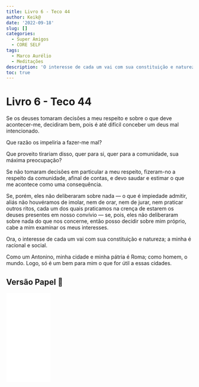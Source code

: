 ```yaml
---
title: Livro 6 - Teco 44
author: Keik@
date: '2022-09-18'
slug: []
categories:
  - Super Amigos
  - CORE SELF
tags:
  - Marco Aurélio
  - Meditações
description: 'O interesse de cada um vai com sua constituição e natureza'
toc: true
---
```


# Livro 6 - Teco 44

Se os deuses tomaram decisões a meu respeito e sobre o que deve acontecer-me, decidiram bem, pois é até difícil conceber um deus mal intencionado. 

Que razão os impeliria a fazer-me mal? 

Que proveito tirariam disso, quer para si, quer para a comunidade, sua máxima preocupação? 

Se não tomaram decisões em particular a meu respeito, fizeram-no a respeito da comunidade, afinal de contas, e devo saudar e estimar o que me acontece como uma consequência. 

Se, porém, eles não deliberaram sobre nada — o que é impiedade admitir, aliás não houvéramos de imolar, nem de orar, nem de jurar, nem praticar outros ritos, cada um dos quais praticamos na crença de estarem os deuses presentes em nosso convívio — se, pois, eles não deliberaram sobre nada do que nos concerne, então posso decidir sobre mim próprio, cabe a mim examinar os meus interesses. 

Ora, o interesse de cada um vai com sua constituição e natureza; a minha é racional e social. 

Como um Antonino, minha cidade e minha pátria é Roma; como homem, o mundo. Logo, só é um bem para mim o que for útil a essas cidades.

## Versão Papel :book:
<iframe style="width:120px;height:240px;" marginwidth="0" marginheight="0" scrolling="no" frameborder="0" src="//ws-na.amazon-adsystem.com/widgets/q?ServiceVersion=20070822&OneJS=1&Operation=GetAdHtml&MarketPlace=BR&source=ss&ref=as_ss_li_til&ad_type=product_link&tracking_id=mundodekeika-20&language=pt_BR&marketplace=amazon&region=BR&placement=B092FVY4BB&asins=B092FVY4BB&linkId=37c5ec14221f61f811029aa88b520891&show_border=true&link_opens_in_new_window=true"></iframe>